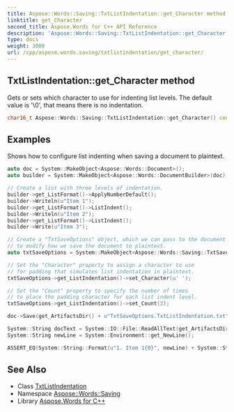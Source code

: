 ```yaml
---
title: Aspose::Words::Saving::TxtListIndentation::get_Character method
linktitle: get_Character
second_title: Aspose.Words for C++ API Reference
description: 'Aspose::Words::Saving::TxtListIndentation::get_Character method. Gets or sets which character to use for indenting list levels. The default value is ''\0'', that means there is no indentation in C++.'
type: docs
weight: 3000
url: /cpp/aspose.words.saving/txtlistindentation/get_character/
---
```

## TxtListIndentation::get_Character method


Gets or sets which character to use for indenting list levels. The default value is '\0', that means there is no indentation.

```cpp
char16_t Aspose::Words::Saving::TxtListIndentation::get_Character() const
```


## Examples



Shows how to configure list indenting when saving a document to plaintext. 
```cpp
auto doc = System::MakeObject<Aspose::Words::Document>();
auto builder = System::MakeObject<Aspose::Words::DocumentBuilder>(doc);

// Create a list with three levels of indentation.
builder->get_ListFormat()->ApplyNumberDefault();
builder->Writeln(u"Item 1");
builder->get_ListFormat()->ListIndent();
builder->Writeln(u"Item 2");
builder->get_ListFormat()->ListIndent();
builder->Write(u"Item 3");

// Create a "TxtSaveOptions" object, which we can pass to the document's "Save" method
// to modify how we save the document to plaintext.
auto txtSaveOptions = System::MakeObject<Aspose::Words::Saving::TxtSaveOptions>();

// Set the "Character" property to assign a character to use
// for padding that simulates list indentation in plaintext.
txtSaveOptions->get_ListIndentation()->set_Character(u' ');

// Set the "Count" property to specify the number of times
// to place the padding character for each list indent level.
txtSaveOptions->get_ListIndentation()->set_Count(3);

doc->Save(get_ArtifactsDir() + u"TxtSaveOptions.TxtListIndentation.txt", txtSaveOptions);

System::String docText = System::IO::File::ReadAllText(get_ArtifactsDir() + u"TxtSaveOptions.TxtListIndentation.txt");
System::String newLine = System::Environment::get_NewLine();

ASSERT_EQ(System::String::Format(u"1. Item 1{0}", newLine) + System::String::Format(u"   a. Item 2{0}", newLine) + System::String::Format(u"      i. Item 3{0}", newLine), docText);
```

## See Also

* Class [TxtListIndentation](../)
* Namespace [Aspose::Words::Saving](../../)
* Library [Aspose.Words for C++](../../../)
